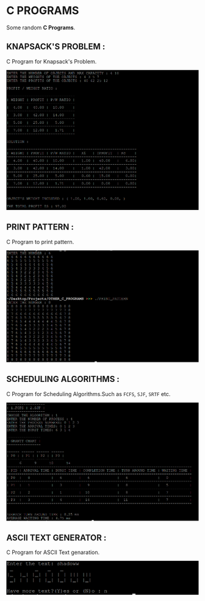 # C PROGRAMS

Some random **C Programs**.

## KNAPSACK'S PROBLEM :

C Program for Knapsack's Problem.

![KP](images/KP.png)

## PRINT PATTERN :

C Program to print pattern.

![PRINT PATTERN](images/PT.png)

## SCHEDULING ALGORITHMS :

C Program for Scheduling Algorithms.Such as `FCFS`, `SJF`, `SRTF` etc.

![SA](images/SA.png)

## ASCII TEXT GENERATOR :

C Program for ASCII Text genaration.

![A](images/A.png)

